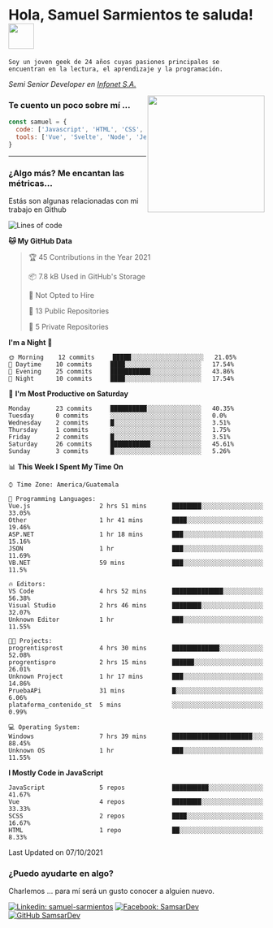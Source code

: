 <h1>Hola, Samuel Sarmientos te saluda! <img src="https://media.giphy.com/media/ZEOAnq3ockGojO0E7n/giphy.gif" width="50"></h1>
<code>Soy un joven geek de 24 años cuyas pasiones principales se
encuentran en la lectura, el aprendizaje y la programación.</code>
<br>
<p><em>Semi Senior Developer en <a href="https://www.progrentis.com/">Infonet S.A.</a>
</em></p>
<img align='right' src="https://media.giphy.com/media/du3J3cXyzhj75IOgvA/giphy.gif" width="230">

### Te cuento un poco sobre mí ...

```javascript
const samuel = {
  code: ['Javascript', 'HTML', 'CSS', 'SASS', 'Python', 'C#'],
  tools: ['Vue', 'Svelte', 'Node', 'Jest', 'Strapi']
}
```
---

### ¿Algo más? Me encantan las métricas...
Estás son algunas relacionadas con mi trabajo en Github

<!--START_SECTION:waka-->
![Lines of code](https://img.shields.io/badge/From%20Hello%20World%20I%27ve%20Written-104662%20lines%20of%20code-blue)

**🐱 My GitHub Data** 

> 🏆 45 Contributions in the Year 2021
 > 
> 📦 7.8 kB Used in GitHub's Storage 
 > 
> 🚫 Not Opted to Hire
 > 
> 📜 13 Public Repositories 
 > 
> 🔑 5 Private Repositories  
 > 
**I'm a Night 🦉** 

```text
🌞 Morning    12 commits     █████░░░░░░░░░░░░░░░░░░░░   21.05% 
🌆 Daytime    10 commits     ████░░░░░░░░░░░░░░░░░░░░░   17.54% 
🌃 Evening    25 commits     ███████████░░░░░░░░░░░░░░   43.86% 
🌙 Night      10 commits     ████░░░░░░░░░░░░░░░░░░░░░   17.54%

```
📅 **I'm Most Productive on Saturday** 

```text
Monday       23 commits     ██████████░░░░░░░░░░░░░░░   40.35% 
Tuesday      0 commits      ░░░░░░░░░░░░░░░░░░░░░░░░░   0.0% 
Wednesday    2 commits      █░░░░░░░░░░░░░░░░░░░░░░░░   3.51% 
Thursday     1 commits      ░░░░░░░░░░░░░░░░░░░░░░░░░   1.75% 
Friday       2 commits      █░░░░░░░░░░░░░░░░░░░░░░░░   3.51% 
Saturday     26 commits     ███████████░░░░░░░░░░░░░░   45.61% 
Sunday       3 commits      █░░░░░░░░░░░░░░░░░░░░░░░░   5.26%

```


📊 **This Week I Spent My Time On** 

```text
⌚︎ Time Zone: America/Guatemala

💬 Programming Languages: 
Vue.js                   2 hrs 51 mins       ████████░░░░░░░░░░░░░░░░░   33.05% 
Other                    1 hr 41 mins        ████░░░░░░░░░░░░░░░░░░░░░   19.46% 
ASP.NET                  1 hr 18 mins        ███░░░░░░░░░░░░░░░░░░░░░░   15.16% 
JSON                     1 hr                ███░░░░░░░░░░░░░░░░░░░░░░   11.69% 
VB.NET                   59 mins             ███░░░░░░░░░░░░░░░░░░░░░░   11.5%

🔥 Editors: 
VS Code                  4 hrs 52 mins       ██████████████░░░░░░░░░░░   56.38% 
Visual Studio            2 hrs 46 mins       ████████░░░░░░░░░░░░░░░░░   32.07% 
Unknown Editor           1 hr                ███░░░░░░░░░░░░░░░░░░░░░░   11.55%

🐱‍💻 Projects: 
progrentisprost          4 hrs 30 mins       █████████████░░░░░░░░░░░░   52.08% 
progrentispro            2 hrs 15 mins       ██████░░░░░░░░░░░░░░░░░░░   26.01% 
Unknown Project          1 hr 17 mins        ███░░░░░░░░░░░░░░░░░░░░░░   14.86% 
PruebaAPi                31 mins             █░░░░░░░░░░░░░░░░░░░░░░░░   6.06% 
plataforma_contenido_st  5 mins              ░░░░░░░░░░░░░░░░░░░░░░░░░   0.99%

💻 Operating System: 
Windows                  7 hrs 39 mins       ██████████████████████░░░   88.45% 
Unknown OS               1 hr                ███░░░░░░░░░░░░░░░░░░░░░░   11.55%

```

**I Mostly Code in JavaScript** 

```text
JavaScript               5 repos             ██████████░░░░░░░░░░░░░░░   41.67% 
Vue                      4 repos             ████████░░░░░░░░░░░░░░░░░   33.33% 
SCSS                     2 repos             ████░░░░░░░░░░░░░░░░░░░░░   16.67% 
HTML                     1 repo              ██░░░░░░░░░░░░░░░░░░░░░░░   8.33%

```



 Last Updated on 07/10/2021
<!--END_SECTION:waka-->

### ¿Puedo ayudarte en algo?
Charlemos ... para mí será un gusto conocer a alguien nuevo.

[![Linkedin: samuel-sarmientos](https://img.shields.io/badge/-Samuel%20Sarmientos-blue?style=flat-square&logo=Linkedin&logoColor=white)](https://www.linkedin.com/in/samuel-sarmientos)
[![Facebook: SamsarDev](https://img.shields.io/badge/-SamsarDev-white?style=flat-square&logo=Facebook)](https://www.facebook.com/Samsar.Dev)
[![GitHub SamsarDev](https://img.shields.io/github/followers/SamsarDev?label=follow&style=social)](https://github.com/SamsarDev)
